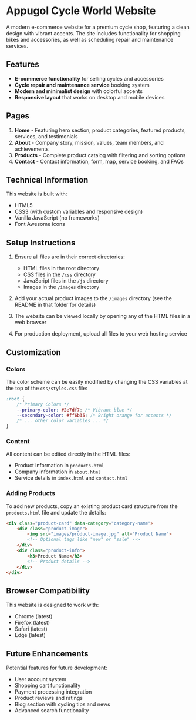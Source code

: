 # Appugol Cycle World Website

A modern e-commerce website for a premium cycle shop, featuring a clean design with vibrant accents. The site includes functionality for shopping bikes and accessories, as well as scheduling repair and maintenance services.

## Features

- **E-commerce functionality** for selling cycles and accessories
- **Cycle repair and maintenance service** booking system
- **Modern and minimalist design** with colorful accents
- **Responsive layout** that works on desktop and mobile devices

## Pages

1. **Home** - Featuring hero section, product categories, featured products, services, and testimonials
2. **About** - Company story, mission, values, team members, and achievements
3. **Products** - Complete product catalog with filtering and sorting options
4. **Contact** - Contact information, form, map, service booking, and FAQs

## Technical Information

This website is built with:
- HTML5
- CSS3 (with custom variables and responsive design)
- Vanilla JavaScript (no frameworks)
- Font Awesome icons

## Setup Instructions

1. Ensure all files are in their correct directories:
   - HTML files in the root directory
   - CSS files in the `/css` directory
   - JavaScript files in the `/js` directory
   - Images in the `/images` directory

2. Add your actual product images to the `/images` directory (see the README in that folder for details)

3. The website can be viewed locally by opening any of the HTML files in a web browser

4. For production deployment, upload all files to your web hosting service

## Customization

### Colors

The color scheme can be easily modified by changing the CSS variables at the top of the `css/styles.css` file:

```css
:root {
    /* Primary Colors */
    --primary-color: #2e7df7; /* Vibrant blue */
    --secondary-color: #ff6b35; /* Bright orange for accents */
    /* ... other color variables ... */
}
```

### Content

All content can be edited directly in the HTML files:
- Product information in `products.html`
- Company information in `about.html`
- Service details in `index.html` and `contact.html`

### Adding Products

To add new products, copy an existing product card structure from the `products.html` file and update the details:

```html
<div class="product-card" data-category="category-name">
    <div class="product-image">
        <img src="images/product-image.jpg" alt="Product Name">
        <!-- Optional tags like "new" or "sale" -->
    </div>
    <div class="product-info">
        <h3>Product Name</h3>
        <!-- Product details -->
    </div>
</div>
```

## Browser Compatibility

This website is designed to work with:
- Chrome (latest)
- Firefox (latest)
- Safari (latest)
- Edge (latest)

## Future Enhancements

Potential features for future development:
- User account system
- Shopping cart functionality
- Payment processing integration
- Product reviews and ratings
- Blog section with cycling tips and news
- Advanced search functionality